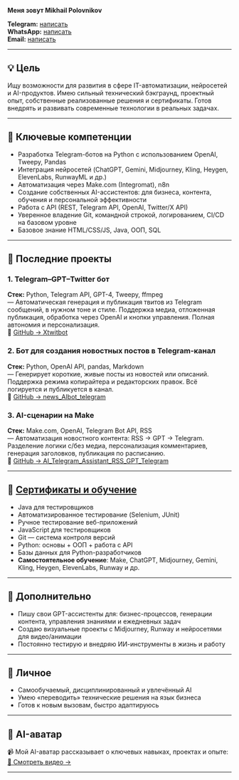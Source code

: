 


**Меня зовут Mikhail Polovnikov**

**Telegram:** [написать](https://t.me/@msp1001)  
**WhatsApp:** [написать](https://wa.me/79022560005)   
**Email:** [написать](mailto:mishapolovnikov@gmail.com)  

---

## 💡 Цель

Ищу возможности для развития в сфере IT-автоматизации, нейросетей и AI-продуктов. Имею сильный технический бэкграунд, проектный опыт, собственные реализованные решения и сертификаты. Готов внедрять и развивать современные технологии в реальных задачах.

---

## 🧠 Ключевые компетенции

- Разработка Telegram-ботов на Python с использованием OpenAI, Tweepy, Pandas
- Интеграция нейросетей (ChatGPT, Gemini, Midjourney, Kling, Heygen, ElevenLabs, RunwayML и др.)
- Автоматизация через Make.com (Integromat), n8n
- Создание собственных AI-ассистентов: для бизнеса, контента, обучения и персональной эффективности
- Работа с API (REST, Telegram API, OpenAI, Twitter/X API)
- Уверенное владение Git, командной строкой, логированием, CI/CD на базовом уровне
- Базовое знание HTML/CSS/JS, Java, ООП, SQL

---

## 🧪 Последние проекты

### 1. Telegram–GPT–Twitter бот  
**Стек:** Python, Telegram API, GPT-4, Tweepy, ffmpeg  
— Автоматическая генерация и публикация твитов из Telegram сообщений, в нужном тоне и стиле. Поддержка медиа, отложенная публикация, обработка через OpenAI и кнопки управления. Полная автономия и персонализация.  
🔗 [GitHub → Xtwitbot](https://github.com/MikkiPolo/Xtwitbot)

### 2. Бот для создания новостных постов в Telegram-канал  
**Стек:** Python, OpenAI API, pandas, Markdown  
— Генерирует короткие, живые посты из новостей или описаний. Поддержка режима копирайтера и редакторских правок. Всё логируется и публикуется в канал.  
🔗 [GitHub → news_AIbot_telegram](https://github.com/MikkiPolo/news_AIbot_telegram/tree/main)

### 3. AI-сценарии на Make  
**Стек:** Make.com, OpenAI, Telegram Bot API, RSS  
— Автоматизация новостного контента: RSS → GPT → Telegram. Разделение логики с/без медиа, персонализация комментариев, генерация заголовков, публикация по расписанию.  
🔗 [GitHub → AI_Telegram_Assistant_RSS_GPT_Telegram](https://github.com/MikkiPolo/AI_Telegram_Assistant_RSS_GPT_Telegram)

---

## 📜 [Сертификаты и обучение](https://github.com/MikkiPolo/MIkkiPolo/tree/main/certificate)

- Java для тестировщиков
- Автоматизированное тестирование (Selenium, JUnit)
- Ручное тестирование веб-приложений
- JavaScript для тестировщиков
- Git — система контроля версий 
- Python: основы + ООП + работа с API
- Базы данных для Python-разработчиков
- **Самостоятельное обучение**: Make, ChatGPT, Midjourney, Gemini, Kling, Heygen, ElevenLabs, Runway и др.

---

## 🎯 Дополнительно

- Пишу свои GPT-ассистенты для: бизнес-процессов, генерации контента, управления знаниями и ежедневных задач  
- Создаю визуальные проекты с Midjourney, Runway и нейросетями для видео/анимации  
- Постоянно тестирую и внедряю ИИ-инструменты в жизнь и работу

---

## 📌 Личное

- Самообучаемый, дисциплинированный и увлечённый AI  
- Умею «переводить» технические решения на язык бизнеса  
- Готов к новым вызовам, быстро адаптируюсь
  
---

## 🎥 AI-аватар

📹 Мой AI-аватар рассказывает о ключевых навыках, проектах и опыте:  
[🔗 Смотреть видео →](https://drive.google.com/file/d/1jooH6HsLwwVF6bBGSJ5CVggQJXu7W6zA/view?usp=share_link)

---
